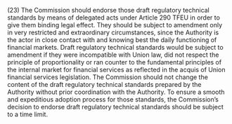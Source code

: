 (23) The Commission should endorse those draft regulatory technical standards by means of delegated acts under Article 290 TFEU in order to give them binding legal effect. They should be subject to amendment only in very restricted and extraordinary circumstances, since the Authority is the actor in close contact with and knowing best the daily functioning of financial markets. Draft regulatory technical standards would be subject to amendment if they were incompatible with Union law, did not respect the principle of proportionality or ran counter to the fundamental principles of the internal market for financial services as reflected in the acquis of Union financial services legislation. The Commission should not change the content of the draft regulatory technical standards prepared by the Authority without prior coordination with the Authority. To ensure a smooth and expeditious adoption process for those standards, the Commission’s decision to endorse draft regulatory technical standards should be subject to a time limit.